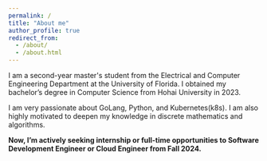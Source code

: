 ```yaml
---
permalink: /
title: "About me"
author_profile: true
redirect_from: 
  - /about/
  - /about.html
---
```


I am a second-year master's student from the Electrical and Computer Engineering Department at the University of Florida. I obtained my bachelor’s degree in Computer Science from Hohai University in 2023.

I am very passionate about GoLang, Python, and Kubernetes(k8s). I am also highly motivated to deepen my knowledge in discrete mathematics and algorithms. 

**Now, I’m actively seeking internship or full-time opportunities to Software Development Engineer or Cloud Engineer from Fall 2024.**
